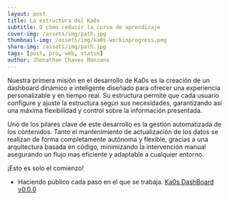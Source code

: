 ```yaml
---
layout: post
title: La estructura del Ka0s
subtitle: O cómo reducir la curva de aprendizaje
cover-img: /assets/img/path.jpg
thumbnail-img: /assets/img/ka0s-workinprogress.png
share-img: /assets/img/path.jpg
tags: [post, pro, web, status]
author: Jhonathan Chaves Manzano 
---
```


Nuestra primera misión en el desarrollo de Ka0s es la creación de un dashboard dinámico e inteligente diseñado para ofrecer una experiencia personalizable y en tiempo real. Su estructura permite que cada usuario configure y ajuste la estructura según sus necesidades, garantizando así una máxima flexibilidad y control sobre la información presentada.

Uno de los pilares clave de este desarrollo es la gestión automatizada de los contenidos. Tanto el mantenimiento de actualización de los datos se realizan de forma completamente autónoma y flexible, gracias a una arquitectura basada en código, minimizando la intervención manual asegurando un flujo mas eficiente y adaptable a cualquier entorno.

¡Esto es solo el comienzo!

- Haciendo público cada paso en el que se trabaja.
[Ka0s DashBoard v0.0.0](https://www.ka0s.io/dashboard/Index.html)
